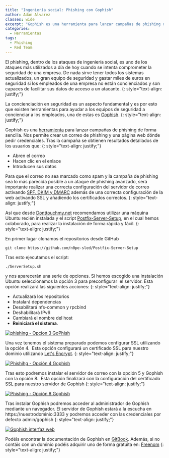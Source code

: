 ```yaml
---
title: "Ingeniería social: Phishing con Gophish"
author: Adan Alvarez
classes: wide
excerpt: "Gophish es una herramienta para lanzar campañas de phishing de forma sencilla. Nos permite crear un correo de phishing y una página web dónde pedir credenciales."
categories:
  - Herramientas
tags:
  - Phishing
  - Red Team
---
```

El phishing, dentro de los ataques de ingeniería social, es uno de los ataques más utilizados a día de hoy cuando se intenta comprometer la seguridad de una empresa. De nada sirve tener todos los sistemas actualizados, un gran equipo de seguridad y gastar miles de euros en seguridad si los empleados de una empresa no están concienciados y son capaces de facilitar sus datos de acceso a un atacante.
{: style="text-align: justify;"}

La concienciación en seguridad es un aspecto fundamental y es por esto que existen herramientas para ayudar a los equipos de seguridad a concienciar a los empleados, una de estas es [Gophish](https://getgophish.com/).
{: style="text-align: justify;"}

Gophish es una [herramienta](https://donttouchmy.net/herramientas/) para lanzar campañas de phishing de forma sencilla. Nos permite crear un correo de phishing y una página web dónde pedir credenciales. Tras la campaña se obtienen resultados detallados de los usuarios que:
{: style="text-align: justify;"}

-   Abren el correo
-   Hacen clic en el enlace
-   Introducen sus datos

Para que el correo no sea marcado como spam y la campaña de phishing sea lo más parecida posible a un ataque de phishing avanzado, será importante realizar una correcta configuración del servidor de correo activando [SPF, DKIM y DMARC](https://help.sendinblue.com/hc/es/articles/209577385--Para-que-sirven-los-protocolos-SPF-DKIM-y-DMARC-) además de una correcta configuración de la web activando SSL y añadiendo los certificados correctos.
{: style="text-align: justify;"}

Así que desde [Donttouchmy.net](https://donttouchmy.net/) recomendamos utilizar una máquina Ubuntu recién instalada y el script [Postfix-Server-Setup](https://github.com/n0pe-sled/Postfix-Server-Setup), en el cual hemos colaborado, para realizar la instalación de forma rápida y fácil.
{: style="text-align: justify;"}

En primer lugar clonamos el repositorios desde GitHub
```
git clone https://github.com/n0pe-sled/Postfix-Server-Setup
```
Tras esto ejecutamos el script:
```
./ServerSetup.sh
```
y nos aparecerán una serie de opciones. Si hemos escogido una instalación Ubuntu seleccionamos la opción 3 para preconfigurar  el servidor. Esta opción realizará las siguientes acciones:
{: style="text-align: justify;"}

-   Actualizará los repositorios
-   Instalará dependencias
-   Desabilitará nfs-common y rpcbind
-   Deshabilitará IPv6
-   Cambiará el nombre del host
-   **Reiniciará el sistema**.

[![phishing - Opcion 3 GoPhish](https://donttouchmynet.github.io/assets/images/old/opcion3-300x83.png "Opcion3GoPhish")](https://donttouchmynet.github.io/assets/images/old/opcion3.png)

Una vez tenemos el sistema preparado podemos configurar SSL utilizando la opción 4.  Esta opción configurará un certificado SSL para nuestro dominio utilizando [Let's Encrypt](https://letsencrypt.org/).
{: style="text-align: justify;"}

[![Phishihg - Opción 4 Gophish](https://donttouchmynet.github.io/assets/images/old/opcion4-300x106.png)](https://donttouchmynet.github.io/assets/images/old/opcion4.png)

Tras esto podremos instalar el servidor de correo con la opción 5 y Gophish con la opción 8.  Esta opción finalizará con la configuración del certificado SSL para nuestro servidor de Gophish
{: style="text-align: justify;"}

[![Phishing - Opción 8 Gophish](https://donttouchmynet.github.io/assets/images/old/opcion8-300x37.png)](https://donttouchmynet.github.io/assets/images/old/opcion8.png)

Tras instalar Gophish podremos acceder al administrador de Gophish mediante un navegador. El servidor de Gophish estará a la escucha en https://nuestrodominio:3333 y podremos acceder con las credenciales por defecto admin/gophish
{: style="text-align: justify;"}

[![Gophish interfaz web](https://donttouchmynet.github.io/assets/images/old/GoPhish_Web-300x234.png)](https://donttouchmynet.github.io/assets/images/old/GoPhish_Web.png)

Podéis encontrar la documentación de Gophish en [GitBook](https://www.gitbook.com/book/gophish/user-guide/details). Además, si no contáis con un dominio podéis adquirir uno de forma gratuita en: [Freenom](http://www.freenom.com/es/index.html?lang=es)
{: style="text-align: justify;"}
